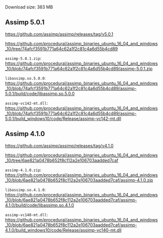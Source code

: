 Download size: 383 MB

## Assimp 5.0.1

https://github.com/assimp/assimp/releases/tag/v5.0.1

https://github.com/procedural/assimp_binaries_ubuntu_16_04_and_windows_10/tree/74afcf3591b771a64c62a1f2c81c4a6d55b4cd89

`assimp-5.0.1.zip`: https://github.com/procedural/assimp_binaries_ubuntu_16_04_and_windows_10/blob/74afcf3591b771a64c62a1f2c81c4a6d55b4cd89/assimp-5.0.1.zip

`libassimp.so.5.0.0`: https://github.com/procedural/assimp_binaries_ubuntu_16_04_and_windows_10/blob/74afcf3591b771a64c62a1f2c81c4a6d55b4cd89/assimp-5.0.1/build/code/libassimp.so.5.0.0

`assimp-vc142-mt.dll`: https://github.com/procedural/assimp_binaries_ubuntu_16_04_and_windows_10/blob/74afcf3591b771a64c62a1f2c81c4a6d55b4cd89/assimp-5.0.1/build_windows10/code/Release/assimp-vc142-mt.dll

## Assimp 4.1.0

https://github.com/assimp/assimp/releases/tag/v4.1.0

https://github.com/procedural/assimp_binaries_ubuntu_16_04_and_windows_10/tree/6ae821a0478b652f8c112a2e106703aadded7caf

`assimp-4.1.0.zip`: https://github.com/procedural/assimp_binaries_ubuntu_16_04_and_windows_10/blob/6ae821a0478b652f8c112a2e106703aadded7caf/assimp-4.1.0.zip

`libassimp.so.4.1.0`: https://github.com/procedural/assimp_binaries_ubuntu_16_04_and_windows_10/blob/6ae821a0478b652f8c112a2e106703aadded7caf/assimp-4.1.0/build/code/libassimp.so.4.1.0

`assimp-vc140-mt.dll`: https://github.com/procedural/assimp_binaries_ubuntu_16_04_and_windows_10/blob/6ae821a0478b652f8c112a2e106703aadded7caf/assimp-4.1.0/build_windows10/code/Release/assimp-vc140-mt.dll
